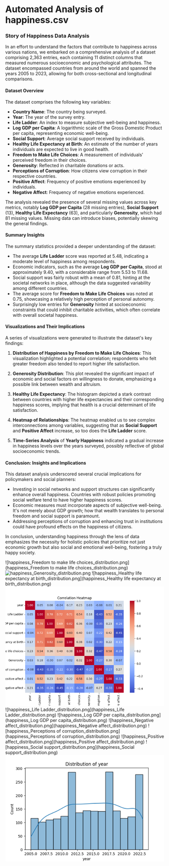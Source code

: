 # Automated Analysis of happiness.csv

### Story of Happiness Data Analysis

In an effort to understand the factors that contribute to happiness across various nations, we embarked on a comprehensive analysis of a dataset comprising 2,363 entries, each containing 11 distinct columns that measured numerous socioeconomic and psychological attributes. The dataset encompassed countries from around the world and spanned the years 2005 to 2023, allowing for both cross-sectional and longitudinal comparisons.

#### Dataset Overview

The dataset comprises the following key variables:
- **Country Name**: The country being surveyed.
- **Year**: The year of the survey entry.
- **Life Ladder**: An index to measure subjective well-being and happiness.
- **Log GDP per Capita**: A logarithmic scale of the Gross Domestic Product per capita, representing economic well-being.
- **Social Support**: Average social support received by individuals.
- **Healthy Life Expectancy at Birth**: An estimate of the number of years individuals are expected to live in good health.
- **Freedom to Make Life Choices**: A measurement of individuals' perceived freedom in their choices.
- **Generosity**: Reflected in charitable donations or acts.
- **Perceptions of Corruption**: How citizens view corruption in their respective countries.
- **Positive Affect**: Frequency of positive emotions experienced by individuals.
- **Negative Affect**: Frequency of negative emotions experienced.

The analysis revealed the presence of several missing values across key metrics, notably **Log GDP per Capita** (28 missing entries), **Social Support** (13), **Healthy Life Expectancy** (63), and particularly **Generosity**, which had 81 missing values. Missing data can introduce biases, potentially skewing the general findings.

#### Summary Insights

The summary statistics provided a deeper understanding of the dataset:
- The average **Life Ladder** score was reported at 5.48, indicating a moderate level of happiness among respondents.
- Economic indicators, such as the average **Log GDP per Capita**, stood at approximately 9.40, with a considerable range from 5.53 to 11.68.
- Social support was fairly robust with a mean of 0.81, hinting at the societal networks in place, although the data suggested variability among different countries.
- The average score for **Freedom to Make Life Choices** was noted at 0.75, showcasing a relatively high perception of personal autonomy.
- Surprisingly low entries for **Generosity** hinted at socioeconomic constraints that could inhibit charitable activities, which often correlate with overall societal happiness.

#### Visualizations and Their Implications

A series of visualizations were generated to illustrate the dataset's key findings:

1. **Distribution of Happiness by Freedom to Make Life Choices**: This visualization highlighted a potential correlation; respondents who felt greater freedom also tended to report higher life satisfaction.
  
2. **Generosity Distribution**: This plot revealed the significant impact of economic and social factors on willingness to donate, emphasizing a possible link between wealth and altruism.

3. **Healthy Life Expectancy**: The histogram depicted a stark contrast between countries with higher life expectancies and their corresponding happiness scores, implying that health is a crucial determinant of life satisfaction.
  
4. **Heatmap of Relationships**: The heatmap enabled us to see complex interconnections among variables, suggesting that as **Social Support** and **Positive Affect** increase, so too does the **Life Ladder** score.
  
5. **Time-Series Analysis** of **Yearly Happiness** indicated a gradual increase in happiness levels over the years surveyed, possibly reflective of global socioeconomic trends.

#### Conclusion: Insights and Implications

This dataset analysis underscored several crucial implications for policymakers and social planners:
- Investing in social networks and support structures can significantly enhance overall happiness. Countries with robust policies promoting social welfare tend to have higher happiness scores.
- Economic measures must incorporate aspects of subjective well-being. It's not merely about GDP growth; how that wealth translates to personal freedom and social support is paramount.
- Addressing perceptions of corruption and enhancing trust in institutions could have profound effects on the happiness of citizens.

In conclusion, understanding happiness through the lens of data emphasizes the necessity for holistic policies that prioritize not just economic growth but also social and emotional well-being, fostering a truly happy society.

![happiness_Freedom to make life choices_distribution.png](happiness_Freedom to make life choices_distribution.png)
![happiness_Generosity_distribution.png](happiness_Generosity_distribution.png)
![happiness_Healthy life expectancy at birth_distribution.png](happiness_Healthy life expectancy at birth_distribution.png)
![happiness_heatmap.png](happiness_heatmap.png)
![happiness_Life Ladder_distribution.png](happiness_Life Ladder_distribution.png)
![happiness_Log GDP per capita_distribution.png](happiness_Log GDP per capita_distribution.png)
![happiness_Negative affect_distribution.png](happiness_Negative affect_distribution.png)
![happiness_Perceptions of corruption_distribution.png](happiness_Perceptions of corruption_distribution.png)
![happiness_Positive affect_distribution.png](happiness_Positive affect_distribution.png)
![happiness_Social support_distribution.png](happiness_Social support_distribution.png)
![happiness_year_distribution.png](happiness_year_distribution.png)
